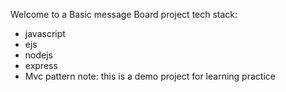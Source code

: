Welcome to a Basic message Board project 
tech stack:
 - javascript
 - ejs
 - nodejs
 - express
 - Mvc pattern
note: this is a demo project for learning practice
